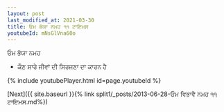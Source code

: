 ```yaml
---
layout: post
last_modified_at: 2021-03-30
title: ਓਮ ਭੱਯਾ ਨਮਹ ੧੧ ਟਾਇਮਸ
youtubeId: mNsGlVna60o
---
```

 
 
 ਓਮ ਭੱਯਾ ਨਮਹ  
 
 - ਕੌਣ ਸਾਰੇ ਜੀਵਾਂ ਦੀ ਸਿਰਜਣਾ ਦਾ ਕਾਰਨ ਹੈ 
 
  
 
  
 
 
 
 
 
 


{% include youtubePlayer.html id=page.youtubeId %}
 
[Next]({{ site.baseurl }}{% link  split1/_posts/2013-06-28-ਓਮ ਵਿਭਾਵੈ ਨਮਹ ੧੧ ਟਾਇਮਸ.md%})
 
